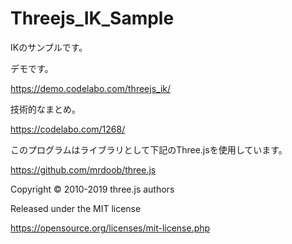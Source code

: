# Threejs_IK_Sample

IKのサンプルです。


デモです。

https://demo.codelabo.com/threejs_ik/


技術的なまとめ。

https://codelabo.com/1268/


このプログラムはライブラリとして下記のThree.jsを使用しています。

https://github.com/mrdoob/three.js

Copyright © 2010-2019 three.js authors

Released under the MIT license

https://opensource.org/licenses/mit-license.php




